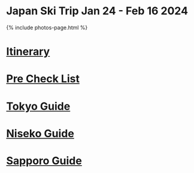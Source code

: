 # Japan Ski Trip Jan 24 - Feb 16 2024

{% include photos-page.html %}
# [Itinerary](./itinerary.md)

# [Pre Check List](./precheck.md)

# [Tokyo Guide](tokyo.md)

# [Niseko Guide](niseko.md)

# [Sapporo Guide](./sapporo.md)


